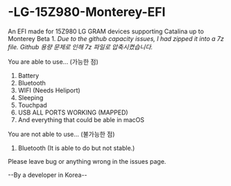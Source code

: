 # -LG-15Z980-Monterey-EFI
An EFI made for 15Z980 LG GRAM devices supporting Catalina up to Monterey Beta 1.
*Due to the github capacity issues, I had zipped it into a 7z file.*
*Github 용량 문제로 인해 7z 파일로 압축시켰습니다.*

You are able to use... (가능한 점)
1. Battery
2. Bluetooth
3. WIFI (Needs Heliport)
4. Sleeping
5. Touchpad
6. USB ALL PORTS WORKING (MAPPED)
7. And everything that could be able in macOS

You are not able to use... (불가능한 점)
1. Bluetooth (It is able to do but not stable.)

Please leave bug or anything wrong in the issues page.

--By a developer in Korea--
